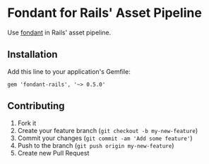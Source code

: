 # Fondant for Rails' Asset Pipeline

Use [fondant](https://github.com/ovenbits-ingredients/fondant) in Rails' asset pipeline.

## Installation

Add this line to your application's Gemfile:

    gem 'fondant-rails', '~> 0.5.0'

## Contributing

1. Fork it
2. Create your feature branch (`git checkout -b my-new-feature`)
3. Commit your changes (`git commit -am 'Add some feature'`)
4. Push to the branch (`git push origin my-new-feature`)
5. Create new Pull Request
